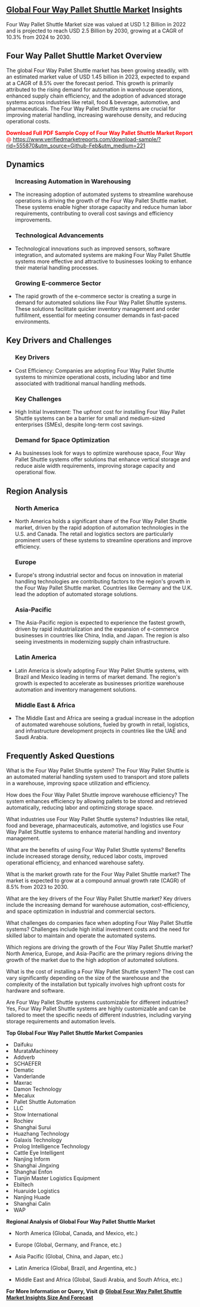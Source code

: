<h2><a href="https://www.verifiedmarketreports.com/download-sample/?rid=555870&amp;utm_source=Github&amp;utm_medium=221" target="_blank">Global Four Way Pallet Shuttle Market</a> Insights</h2><p>Four Way Pallet Shuttle Market size was valued at USD 1.2 Billion in 2022 and is projected to reach USD 2.5 Billion by 2030, growing at a CAGR of 10.3% from 2024 to 2030.</p><p> <h2>Four Way Pallet Shuttle Market Overview</h2> <p>The global Four Way Pallet Shuttle market has been growing steadily, with an estimated market value of USD 1.45 billion in 2023, expected to expand at a CAGR of 8.5% over the forecast period. This growth is primarily attributed to the rising demand for automation in warehouse operations, enhanced supply chain efficiency, and the adoption of advanced storage systems across industries like retail, food & beverage, automotive, and pharmaceuticals. The Four Way Pallet Shuttle systems are crucial for improving material handling, increasing warehouse density, and reducing operational costs.</p> <p><p><span class=""><span style="color: #ff0000;"><strong>Download Full PDF Sample Copy of Four Way Pallet Shuttle Market Report</strong> @ </span><a href="https://www.verifiedmarketreports.com/download-sample/?rid=555870&amp;utm_source=Github-Feb&amp;utm_medium=221" target="_blank">https://www.verifiedmarketreports.com/download-sample/?rid=555870&amp;utm_source=Github-Feb&amp;utm_medium=221</a></span></p></p> <h2>Dynamics</h2> <ul> <h3>Increasing Automation in Warehousing</h3> <li>The increasing adoption of automated systems to streamline warehouse operations is driving the growth of the Four Way Pallet Shuttle market. These systems enable higher storage capacity and reduce human labor requirements, contributing to overall cost savings and efficiency improvements.</li> <h3>Technological Advancements</h3> <li>Technological innovations such as improved sensors, software integration, and automated systems are making Four Way Pallet Shuttle systems more effective and attractive to businesses looking to enhance their material handling processes.</li> <h3>Growing E-commerce Sector</h3> <li>The rapid growth of the e-commerce sector is creating a surge in demand for automated solutions like Four Way Pallet Shuttle systems. These solutions facilitate quicker inventory management and order fulfillment, essential for meeting consumer demands in fast-paced environments.</li> </ul> <h2>Key Drivers and Challenges</h2> <ul> <h3>Key Drivers</h3> <li>Cost Efficiency: Companies are adopting Four Way Pallet Shuttle systems to minimize operational costs, including labor and time associated with traditional manual handling methods.</li> <h3>Key Challenges</h3> <li>High Initial Investment: The upfront cost for installing Four Way Pallet Shuttle systems can be a barrier for small and medium-sized enterprises (SMEs), despite long-term cost savings.</li> <h3>Demand for Space Optimization</h3> <li>As businesses look for ways to optimize warehouse space, Four Way Pallet Shuttle systems offer solutions that enhance vertical storage and reduce aisle width requirements, improving storage capacity and operational flow.</li> </ul> <h2>Region Analysis</h2> <ul> <h3>North America</h3> <li>North America holds a significant share of the Four Way Pallet Shuttle market, driven by the rapid adoption of automation technologies in the U.S. and Canada. The retail and logistics sectors are particularly prominent users of these systems to streamline operations and improve efficiency.</li> <h3>Europe</h3> <li>Europe's strong industrial sector and focus on innovation in material handling technologies are contributing factors to the region's growth in the Four Way Pallet Shuttle market. Countries like Germany and the U.K. lead the adoption of automated storage solutions.</li> <h3>Asia-Pacific</h3> <li>The Asia-Pacific region is expected to experience the fastest growth, driven by rapid industrialization and the expansion of e-commerce businesses in countries like China, India, and Japan. The region is also seeing investments in modernizing supply chain infrastructure.</li> <h3>Latin America</h3> <li>Latin America is slowly adopting Four Way Pallet Shuttle systems, with Brazil and Mexico leading in terms of market demand. The region's growth is expected to accelerate as businesses prioritize warehouse automation and inventory management solutions.</li> <h3>Middle East & Africa</h3> <li>The Middle East and Africa are seeing a gradual increase in the adoption of automated warehouse solutions, fueled by growth in retail, logistics, and infrastructure development projects in countries like the UAE and Saudi Arabia.</li> </ul> <h2>Frequently Asked Questions</h2> <p>What is the Four Way Pallet Shuttle system? The Four Way Pallet Shuttle is an automated material handling system used to transport and store pallets in a warehouse, improving space utilization and efficiency.</p> <p>How does the Four Way Pallet Shuttle improve warehouse efficiency? The system enhances efficiency by allowing pallets to be stored and retrieved automatically, reducing labor and optimizing storage space.</p> <p>What industries use Four Way Pallet Shuttle systems? Industries like retail, food and beverage, pharmaceuticals, automotive, and logistics use Four Way Pallet Shuttle systems to enhance material handling and inventory management.</p> <p>What are the benefits of using Four Way Pallet Shuttle systems? Benefits include increased storage density, reduced labor costs, improved operational efficiency, and enhanced warehouse safety.</p> <p>What is the market growth rate for the Four Way Pallet Shuttle market? The market is expected to grow at a compound annual growth rate (CAGR) of 8.5% from 2023 to 2030.</p> <p>What are the key drivers of the Four Way Pallet Shuttle market? Key drivers include the increasing demand for warehouse automation, cost-efficiency, and space optimization in industrial and commercial sectors.</p> <p>What challenges do companies face when adopting Four Way Pallet Shuttle systems? Challenges include high initial investment costs and the need for skilled labor to maintain and operate the automated systems.</p> <p>Which regions are driving the growth of the Four Way Pallet Shuttle market? North America, Europe, and Asia-Pacific are the primary regions driving the growth of the market due to the high adoption of automated solutions.</p> <p>What is the cost of installing a Four Way Pallet Shuttle system? The cost can vary significantly depending on the size of the warehouse and the complexity of the installation but typically involves high upfront costs for hardware and software.</p> <p>Are Four Way Pallet Shuttle systems customizable for different industries? Yes, Four Way Pallet Shuttle systems are highly customizable and can be tailored to meet the specific needs of different industries, including varying storage requirements and automation levels.</p> </p><p><strong>Top Global Four Way Pallet Shuttle Market Companies</strong></p><div data-test-id=""><p><li>Daifuku</li><li> MurataMachineey</li><li> Addverb</li><li> SCHAEFER</li><li> Dematic</li><li> Vanderlande</li><li> Maxrac</li><li> Damon Technology</li><li> Mecalux</li><li> Pallet Shuttle Automation</li><li> LLC</li><li> Stow International</li><li> Rochiev</li><li> Shanghai Surui</li><li> Huazhang Technology</li><li> Galaxis Technology</li><li> Prolog Intelligence Technology</li><li> Cattle Eye Intelligent</li><li> Nanjing Inform</li><li> Shanghai Jingxing</li><li> Shanghai Enfon</li><li> Tianjin Master Logistics Equipment</li><li> Ebiltech</li><li> Huaruide Logistics</li><li> Nanjing Huade</li><li> Shanghai Calin</li><li> WAP</li></p><div><strong>Regional Analysis of&nbsp;Global Four Way Pallet Shuttle Market</strong></div><ul><li dir="ltr"><p dir="ltr">North America&nbsp;(Global, Canada, and Mexico, etc.)</p></li><li dir="ltr"><p dir="ltr">Europe (Global, Germany, and France, etc.)</p></li><li dir="ltr"><p dir="ltr">Asia Pacific&nbsp;(Global, China, and Japan, etc.)</p></li><li dir="ltr"><p dir="ltr">Latin America&nbsp;(Global, Brazil, and Argentina, etc.)</p></li><li dir="ltr">Middle East and Africa&nbsp;(Global, Saudi Arabia, and South Africa, etc.)</li></ul><p><strong>For More Information or Query, Visit @&nbsp;</strong><strong><a href="https://www.verifiedmarketreports.com/product/four-way-pallet-shuttle-market/?utm_source=Github&amp;utm_medium=221" target="_blank">Global Four Way Pallet Shuttle Market Insights Size And Forecast</a></strong></p></div>
